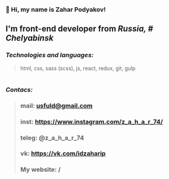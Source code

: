 ### 👋 Hi, my name is **Zahar Podyakov**!
## I'm **front-end developer** from *Russia, # Сhelyabinsk*

### *Technologies and languages:*
> html, css, sass (scss), js, react, redux, git, gulp

#

### *Contacs:*
> ### mail: usfuld@gmail.com
> ### inst: https://www.instagram.com/z_a_h_a_r_74/
> ### teleg: @z_a_h_a_r_74
> ### vk: https://vk.com/idzaharip
> ### My website: /
 
